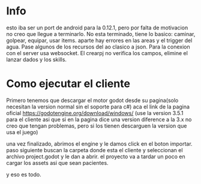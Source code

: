 # Info
esto iba ser un port de android para la 0.12.1, pero por falta de motivacion no creo que llegue a terminarlo.
No esta terminado, tiene lo basico: caminar, golpear, equipar, usar items. aparte hay errores en las areas y el trigger del agua.
Pase algunos de los recursos del ao clasico a json.
Para la conexion con el server usa websocket.
El crearpj no verifica los campos, elimine el lanzar dados y los skills.

# Como ejecutar el cliente
Primero tenemos que descargar el motor godot desde su pagina(solo necesitan la version normal sin el soporte para c#)
aca el link de la pagina oficial https://godotengine.org/download/windows/ (use la version 3.5.1 para el cliente asi que si en la pagina dice una version diference a la 3.x no creo que tengan problemas, pero si los tienen descarguen la version que usa el juego)

una vez finalizado, abrimos el engine y le damos click en el boton importar. paso siguiente buscan la carpeta donde esta el cliente y seleccionan el archivo project.godot y le dan a abrir.
el proyecto va a tardar un poco en cargar los assets asi que sean pacientes.

y eso es todo.

